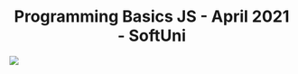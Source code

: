<h1 align="center">Programming Basics JS - April 2021 - SoftUni</h1>

![](https://scontent.fsof7-1.fna.fbcdn.net/v/t1.6435-9/161964091_10225485303223280_3867968028027111727_n.jpg?_nc_cat=101&ccb=1-3&_nc_sid=8631f5&_nc_ohc=PCL0P1VhPTQAX-rAcX4&_nc_ht=scontent.fsof7-1.fna&oh=57add1477ee0b72648a7450449c58440&oe=60F34431)
